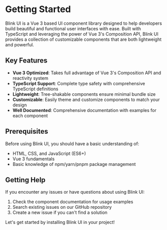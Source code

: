 # Getting Started

Blink UI is a Vue 3 based UI component library designed to help developers build beautiful and functional user interfaces with ease. Built with TypeScript and leveraging the power of Vue 3's Composition API, Blink UI provides a collection of customizable components that are both lightweight and powerful.

## Key Features

- **Vue 3 Optimized**: Takes full advantage of Vue 3's Composition API and reactivity system
- **TypeScript Support**: Complete type safety with comprehensive TypeScript definitions
- **Lightweight**: Tree-shakable components ensure minimal bundle size
- **Customizable**: Easily theme and customize components to match your design
- **Well Documented**: Comprehensive documentation with examples for each component

## Prerequisites

Before using Blink UI, you should have a basic understanding of:

- HTML, CSS, and JavaScript (ES6+)
- Vue 3 fundamentals
- Basic knowledge of npm/yarn/pnpm package management

## Getting Help

If you encounter any issues or have questions about using Blink UI:

1. Check the component documentation for usage examples
2. Search existing issues on our GitHub repository
3. Create a new issue if you can't find a solution

Let's get started by installing Blink UI in your project!
